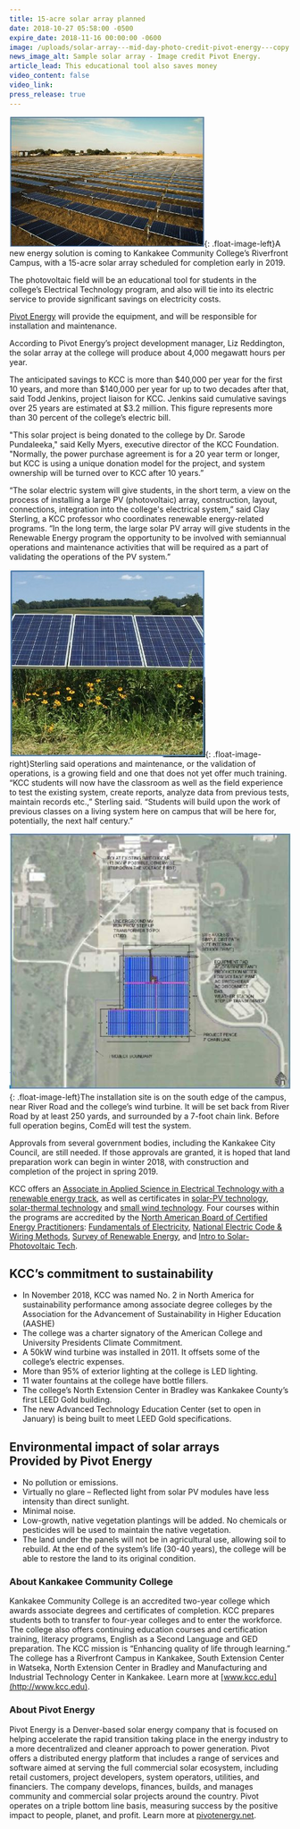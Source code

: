 ```yaml
---
title: 15-acre solar array planned
date: 2018-10-27 05:58:00 -0500
expire_date: 2018-11-16 00:00:00 -0600
image: /uploads/solar-array---mid-day-photo-credit-pivot-energy---copy.jpg
news_image_alt: Sample solar array - Image credit Pivot Energy.
article_lead: This educational tool also saves money
video_content: false
video_link:
press_release: true
---
```


![](/uploads/solar-array---mid-day-photo-credit-pivot-energy---copy-1.jpg){: .float-image-left}A new energy solution is coming to Kankakee Community College’s Riverfront Campus, with a 15-acre solar array scheduled for completion early in 2019.

The photovoltaic field will be an educational tool for students in the college’s Electrical Technology program, and also will tie into its electric service to provide significant savings on electricity costs.

[Pivot Energy](https://pivotenergy.net/) will provide the equipment, and will be responsible for installation and maintenance.

According to Pivot Energy’s project development manager, Liz Reddington, the solar array at the college will produce about 4,000 megawatt hours per year.

The anticipated savings to KCC is more than $40,000 per year for the first 10 years, and more than $140,000 per year for up to two decades after that, said Todd Jenkins, project liaison for KCC. Jenkins said cumulative savings over 25 years are estimated at $3.2 million. This figure represents more than 30 percent of the college’s electric bill.

"This solar project is being donated to the college by Dr. Sarode Pundaleeka," said Kelly Myers, executive director of the KCC Foundation. "Normally, the power purchase agreement is for a 20 year term or longer, but KCC is using a unique donation model for the project, and system ownership will be turned over to KCC after 10 years.”

“The solar electric system will give students, in the short term, a view on the process of installing a large PV (photovoltaic) array, construction, layout, connections, integration into the college's electrical system,” said Clay Sterling, a KCC professor who coordinates renewable energy-related programs. “In the long term, the large solar PV array will give students in the Renewable Energy program the opportunity to be involved with semiannual operations and maintenance activities that will be required as a part of validating the operations of the PV system.”&nbsp;

![](/uploads/solar-array-with-plantings-2---photo-credit-pivot-energy---copy.jpg){: .float-image-right}Sterling said operations and maintenance, or the validation of operations, is a growing field and one that does not yet offer much training.<br>“KCC students will now have the classroom as well as the field experience to test the existing system, create reports, analyze data from previous tests, maintain records etc.,” Sterling said. “Students will build upon the work of previous classes on a living system here on campus that will be here for, potentially, the next half century.”&nbsp;

![](/uploads/overhead-view--proposed-solar-array-at-kcc---photo-credit-pivot-energy---copy.jpg){: .float-image-left}The installation site is on the south edge of the campus, near River Road and the college’s wind turbine. It will be set back from River Road by at least 250 yards, and surrounded by a 7-foot chain link. Before full operation begins, ComEd will test the system.

Approvals from several government bodies, including the Kankakee City Council, are still needed. If those approvals are granted, it is hoped that land preparation work can begin in winter 2018, with construction and completion of the project in spring 2019.

KCC offers an [Associate in Applied Science in Electrical Technology with a renewable energy track](http://kcc.smartcatalogiq.com/en/2018-2019/Academic-Catalog/Programs/Occupational-Programs/Technology/Electrical-Technology-Renewable-Energy-Technology-Track-AAS), as well as certificates in [solar-PV technology](http://kcc.smartcatalogiq.com/2018-2019/Academic-Catalog/Programs/Occupational-Programs/Technology/Electrical-Technology-Certificates), [solar-thermal technology](http://kcc.smartcatalogiq.com/2018-2019/Academic-Catalog/Programs/Occupational-Programs/Technology/Electrical-Technology-Certificates) and [small wind technology](http://kcc.smartcatalogiq.com/2018-2019/Academic-Catalog/Programs/Occupational-Programs/Technology/Electrical-Technology-Certificates). Four courses within the programs are accredited by the [North American Board of Certified Energy Practitioners](http://www.nabcep.org/): [Fundamentals of Electricity](http://kcc.smartcatalogiq.com/current/Academic-Catalog/Courses/ELTR-Electricity-Electronics/ELTR-1064), [National Electric Code & Wiring Methods](http://kcc.smartcatalogiq.com/current/Academic-Catalog/Courses/ELTR-Electricity-Electronics/ELTR-1174), [Survey of Renewable Energy](http://kcc.smartcatalogiq.com/en/current/Academic-Catalog/Courses/ELTR-Electricity-Electronics/ELTR-1503), and [Intro to Solar-Photovoltaic Tech](http://kcc.smartcatalogiq.com/en/current/Academic-Catalog/Courses/ELTR-Electricity-Electronics/ELTR-2334).

## KCC’s commitment to sustainability

* In November 2018, KCC was named No. 2 in North America for sustainability performance among associate degree colleges by the Association for the Advancement of Sustainability in Higher Education (AASHE)
* The college was a charter signatory of the American College and University Presidents Climate Commitment.
* A 50kW wind turbine was installed in 2011. It offsets some of the college’s electric expenses.
* More than 95% of exterior lighting at the college is LED lighting.
* 11 water fountains at the college have bottle fillers.
* The college’s North Extension Center in Bradley was Kankakee County’s first LEED Gold building.
* The new Advanced Technology Education Center (set to open in January) is being built to meet LEED Gold specifications.

## Environmental impact of solar arrays<br>Provided by Pivot Energy

* No pollution or emissions.
* Virtually no glare – Reflected light from solar PV modules have less intensity than direct sunlight.
* Minimal noise.
* Low-growth, native vegetation plantings will be added. No chemicals or pesticides will be used to maintain the native vegetation.
* The land under the panels will not be in agricultural use, allowing soil to rebuild. At the end of the system’s life (30-40 years), the college will be able to restore the land to its original condition.

### About Kankakee Community College

Kankakee Community College is an accredited two-year college which awards associate degrees and certificates of completion. KCC prepares students both to transfer to four-year colleges and to enter the workforce. The college also offers continuing education courses and certification training, literacy programs, English as a Second Language and GED preparation. The KCC mission is “Enhancing quality of life through learning.” The college has a Riverfront Campus in Kankakee, South Extension Center in Watseka, North Extension Center in Bradley and Manufacturing and Industrial Technology Center in Kankakee. Learn more at [www.kcc.edu](http://www.kcc.edu).

### About Pivot Energy

Pivot Energy is a Denver-based solar energy company that is focused on helping accelerate the rapid transition taking place in the energy industry to a more decentralized and cleaner approach to power generation. Pivot offers a distributed energy platform that includes a range of services and software aimed at serving the full commercial solar ecosystem, including retail customers, project developers, system operators, utilities, and financiers. The company develops, finances, builds, and manages community and commercial solar projects around the country. Pivot operates on a triple bottom line basis, measuring success by the positive impact to people, planet, and profit. Learn more at [pivotenergy.net](http://www.pivotenergy.net).